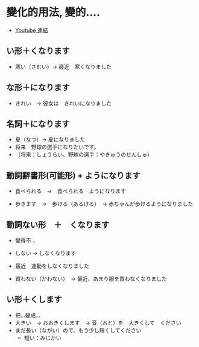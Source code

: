 # 變化的用法, 變的....

- [Youtube 連結](https://www.youtube.com/watch?v=vbylTIuehyQ)

## い形＋くなります

- 寒い（さむい）→ 最近　寒くなりました

## な形＋になります

- きれい　→ 彼女は　きれいになりました

## 名詞＋になります

- 夏（なつ）→ 夏になりました
- 将来　野球の選手になりたいです。
 - （将来：しょうらい、野球の選手：やきゅうのせんしゅ）

## 動詞辭書形(可能形) + ようになります

- 食べられる　→　食べられる　ようになります

- 歩きます　→　歩ける（あるける）　→ 赤ちゃんが歩けるようになりました

## 動詞ない形　＋　くなります

- 變得不...

- しない → しなくなります
- 最近　運動をしなくなりました
- 買わない（かわない）　→ 最近、あまり服を買わなくなりました

## い形＋くします

- 把...變成...
- 大きい　→ おおきくします　→ 音（おと）を　大きくして　ください
- まだ長い（ながい）ので、もう少し短くしてください
  - 短い：みじかい

## 